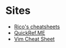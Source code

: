 # Sites

- [Rico's cheatsheets](https://devhints.io/)
- [QuickRef.ME](https://quickref.me/)
- [Vim Cheat Sheet](https://vim.rtorr.com/)
